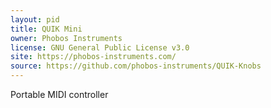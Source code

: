 ```yaml
---
layout: pid
title: QUIK Mini
owner: Phobos Instruments
license: GNU General Public License v3.0
site: https://phobos-instruments.com/
source: https://github.com/phobos-instruments/QUIK-Knobs
---
```

Portable MIDI controller
